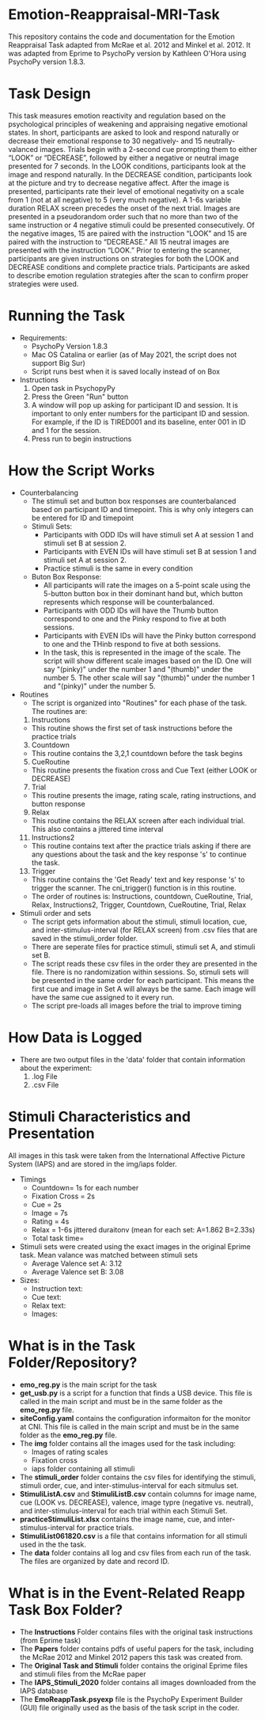# Emotion-Reappraisal-MRI-Task
This repository contains the code and documentation for the Emotion Reappraisal Task adapted from McRae et al. 2012 and Minkel et al. 2012. It was adapted from Eprime to PsychoPy version by Kathleen O'Hora using PsychoPy version 1.8.3.

# Task Design
This task measures emotion reactivity and regulation based on the psychological principles of weakening and appraising negative emotional states. In short, participants are asked to look and respond naturally or decrease their emotional response to 30 negatively- and 15 neutrally- valanced images. Trials begin with a 2-second cue prompting them to either “LOOK” or “DECREASE”, followed by either a negative or neutral image presented for 7 seconds. In the LOOK conditions, participants look at the image and respond naturally. In the DECREASE condition, participants look at the picture and try to decrease negative affect. After the image is presented, participants rate their level of emotional negativity on a scale from 1 (not at all negative) to 5 (very much negative).  A 1-6s variable duration RELAX screen precedes the onset of the next trial. Images are presented in a pseudorandom order such that no more than two of the same instruction or 4 negative stimuli could be presented consecutively. Of the negative images, 15 are paired with the instruction “LOOK” and 15 are paired with the instruction to “DECREASE.” All 15 neutral images are presented with the instruction “LOOK.” Prior to entering the scanner, participants are given instructions on strategies for both the LOOK and DECREASE conditions and complete practice trials. Participants are asked to describe emotion regulation strategies after the scan to confirm proper strategies were used.

# Running the Task 
- Requirements: 
    - PsychoPy Version 1.8.3 
    - Mac OS Catalina or earlier (as of May 2021, the script does not support Big Sur)
    - Script runs best when it is saved locally instead of on Box
-  Instructions
   1. Open task in PsychopyPy 
   2. Press the Green "Run" button
   3. A window will pop up asking for participant ID and session. It is important to only enter numbers for the participant ID and session. For example, if the ID is TIRED001 and its baseline, enter 001 in ID and 1 for the session. 
   4. Press run to begin instructions

# How the Script Works
- Counterbalancing
  - The stimuli set and button box responses are counterbalanced based on participant ID and timepoint. This is why only integers can be entered for ID and timepoint
  - Stimuli Sets: 
    - Participants with ODD IDs will have stimuli set A at session 1 and stimuli set B at session 2. 
    - Participants with EVEN IDs will have stimuli set B at session 1 and stimuli set A at session 2. 
    - Practice stimuli is the same in every condition
  - Buton Box Response: 
    - All participants will rate the images on a 5-point scale using the 5-button button box in their dominant hand but, which button represents which response will be counterbalanced.
    - Participants with ODD IDs will have the Thumb button correspond to one and the Pinky respond to five at both sessions.
    - Participants with EVEN IDs will have the Pinky button correspond to one and the THinb respond to five at both sessions.
    - In the task, this is represented in the image of the scale. The script will show different scale images based on the ID. One will say "(pinky)" under the number 1 and "(thumb)" under the number 5. The other scale will say "(thumb)" under the number 1 and "(pinky)" under the number 5. 
- Routines
  - The script is organized into "Routines" for each phase of the task. The routines are: 
  1. Instructions
    - This routine shows the first set of task instructions before the practice trials
  3. Countdown
    - This routine contains the 3,2,1 countdown before the task begins
  5. CueRoutine
    - This routine presents the fixation cross and Cue Text (either LOOK or DECREASE)
  7. Trial
    - This routine presents the image, rating scale, rating instructions, and button response
  9. Relax
    - This routine contains the RELAX screen after each individual trial. This also contains a jittered time interval
  11. Instructions2
    - This routine contains text after the practice trials asking if there are any questions about the task and the key response 's' to continue the task.
  13. Trigger
    - This routine contains the 'Get Ready' text and key response 's' to trigger the scanner. The cni_trigger() function is in this routine.
  - The order of routines is: Instructions, countdown, CueRoutine, Trial, Relax, Instructions2, Trigger, Countdown, CueRoutine, Trial, Relax
- Stimuli order and sets 
  - The script gets information about the stimuli, stimuli location, cue, and inter-stimulus-interval (for RELAX screen) from .csv files that are saved in the stimuli_order folder. 
  - There are seperate files for practice stimuli, stimuli set A, and stimuli set B. 
  - The script reads these csv files in the order they are presented in the file. There is no randomization within sessions. So, stimuli sets will be presented in the same order for each participant. This means the first cue and image in Set A will always be the same. Each image will have the same cue assigned to it every run. 
  - The script pre-loads all images before the trial to improve timing

# How Data is Logged
- There are two output files in the 'data' folder that contain information about the experiment:
  1. .log File
  2. .csv File

# Stimuli Characteristics and Presentation
All images in this task were taken from the International Affective Picture System (IAPS) and are stored in the img/iaps folder.
- Timings 
  - Countdown= 1s for each number
  - Fixation Cross = 2s
  - Cue = 2s
  - Image = 7s
  - Rating = 4s
  - Relax = 1-6s jittered duraitonv (mean for each set: A=1.862 B=2.33s)
  - Total task time= 
- Stimuli sets were created using the exact images in the original Eprime task. Mean valance was matched between stimuli sets 
  - Average Valence set A: 3.12
  - Average Valence set B: 3.08
- Sizes: 
  - Instruction text: 
  - Cue text: 
  - Relax text: 
  - Images: 

# What is in the Task Folder/Repository?
- **emo_reg.py** is the main script for the task
- **get_usb.py** is a script for a function that finds a USB device. This file is called in the main script and must be in the same folder as the **emo_reg.py** file. 
- **siteConfig.yaml** contains the configuration informaiton for the monitor at CNI. This file is called in the main script and must be in the same folder as the **emo_reg.py** file. 
- The **img** folder contains all the images used for the task including: 
  - Images of rating scales
  - Fixation cross
  - iaps folder containing all stimuli
 - The **stimuli_order** folder contains the csv files for identifying the stimuli, stimuli order, cue, and inter-stimulus-interval for each sitmulus set.
  - **StimuliListA.csv** and **StimuliListB.csv** contain columns for image name, cue (LOOK vs. DECREASE), valence, image typre (negative vs. neutral), and inter-stimulus-interval for each trial within each Stimuli Set. 
  - **practiceStimuliList.xlsx** contains the image name, cue, and inter-stimulus-interval for practice trials.
  - **StimuliList061820.csv** is a file that contains information for all stimuli used in the the task.
- The **data** folder contains all log and csv files from each run of the task. The files are organized by date and record ID. 

# What is in the Event-Related Reapp Task Box Folder?
- The **Instructions** Folder contains files with the original task instructions (from Eprime task)
- The **Papers** folder contains pdfs of useful papers for the task, including the McRae 2012 and Minkel 2012 papers this task was created from. 
- The **Original Task and Stimuli** folder contains the original Eprime files and stimuli files from the McRae paper
- The **IAPS_Stimuli_2020** folder contains all images downloaded from the IAPS database
- The **EmoReappTask.psyexp** file is the PsychoPy Experiment Builder (GUI) file originally used as the basis of the task script in the coder. 
